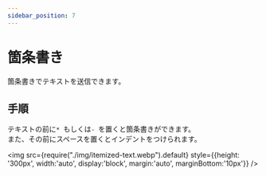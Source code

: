```yaml
---
sidebar_position: 7
---
```


# 箇条書き

箇条書きでテキストを送信できます。

## 手順

テキストの前に`* `もしくは`- `を置くと箇条書きができます。   
また、その前にスペースを置くとインデントをつけられます。

<img src={require("./img/itemized-text.webp").default}
     style={{height: '300px', width:'auto', display:'block', margin:'auto', marginBottom:'10px'}} />
